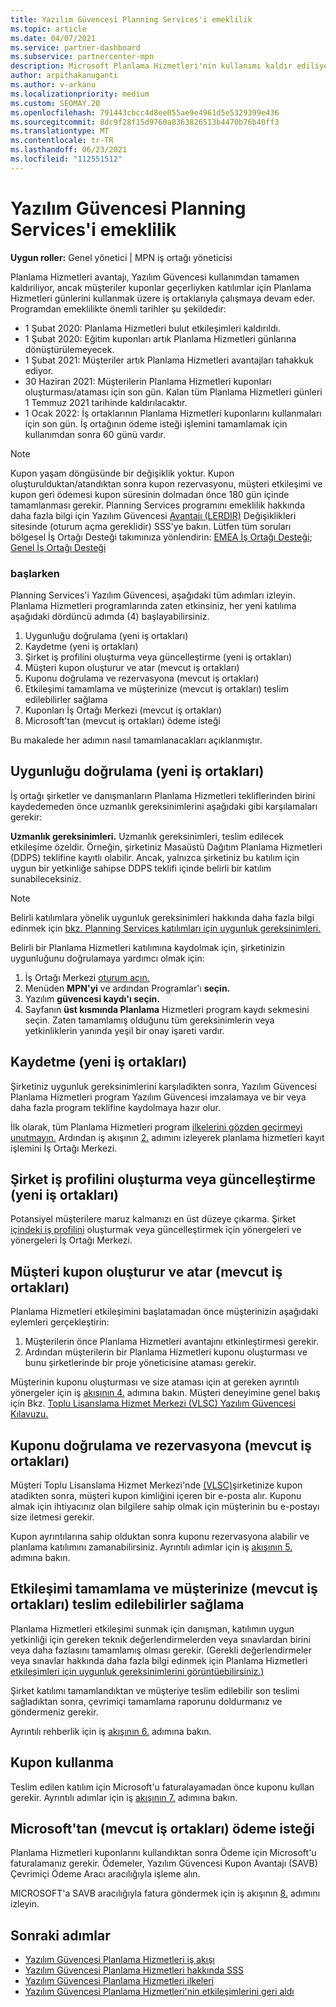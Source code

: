 ```yaml
---
title: Yazılım Güvencesi Planning Services'i emeklilik
ms.topic: article
ms.date: 04/07/2021
ms.service: partner-dashboard
ms.subservice: partnercenter-mpn
description: Microsoft Planlama Hizmetleri'nin kullanımı kaldır ediliyor.
author: arpithakanuganti
ms.author: v-arkanu
ms.localizationpriority: medium
ms.custom: SEOMAY.20
ms.openlocfilehash: 791443cbcc4d8ee055ae9e4961d5e5329399e436
ms.sourcegitcommit: 8dc9f28f15d9760a8363826513b4470b76b40ff3
ms.translationtype: MT
ms.contentlocale: tr-TR
ms.lasthandoff: 06/23/2021
ms.locfileid: "112551512"
---
```

# <a name="software-assurance-planning-services-retirement"></a>Yazılım Güvencesi Planning Services'i emeklilik

**Uygun roller:** Genel yönetici | MPN iş ortağı yöneticisi


Planlama Hizmetleri avantajı, Yazılım Güvencesi kullanımdan tamamen kaldıriliyor, ancak müşteriler kuponlar geçerliyken katılımlar için Planlama Hizmetleri günlerini kullanmak üzere iş ortaklarıyla çalışmaya devam eder. Programdan emeklilikte önemli tarihler şu şekildedir: 

- 1 Şubat 2020: Planlama Hizmetleri bulut etkileşimleri kaldırıldı.  
- 1 Şubat 2020: Eğitim kuponları artık Planlama Hizmetleri günlarına dönüştürülemeyecek.  
- 1 Şubat 2021: Müşteriler artık Planlama Hizmetleri avantajları tahakkuk ediyor. 
- 30 Haziran 2021: Müşterilerin Planlama Hizmetleri kuponları oluşturması/ataması için son gün. Kalan tüm Planlama Hizmetleri günleri 1 Temmuz 2021 tarihinde kaldırılacaktır.
- 1 Ocak 2022: İş ortaklarının Planlama Hizmetleri kuponlarını kullanmaları için son gün. İş ortağının ödeme isteği işlemini tamamlamak için kullanımdan sonra 60 günü vardır.  

>[!NOTE]
>Kupon yaşam döngüsünde bir değişiklik yoktur. Kupon oluşturulduktan/atandıktan sonra kupon rezervasyonu, müşteri etkileşimi ve kupon geri ödemesi kupon süresinin dolmadan önce 180 gün içinde tamamlanması gerekir.  Planning Services programını emeklilik hakkında daha fazla bilgi için Yazılım Güvencesi [Avantajı (LERDIR)](https://partner.microsoft.com/resources/collection/software-assurance-benefit-changes#/) Değişiklikleri sitesinde (oturum açma gereklidir) SSS'ye bakın.  Lütfen tüm soruları bölgesel İş Ortağı Desteği takımınıza yönlendirin: [EMEA İş Ortağı Desteği](mailto:savoucher@msdirectservices.com); [Genel İş Ortağı Desteği](https://partner.microsoft.com/dashboard/support/servicerequests)


### <a name="get-started"></a>başlarken

Planning Services'i Yazılım Güvencesi, aşağıdaki tüm adımları izleyin. Planlama Hizmetleri programlarında zaten etkinsiniz, her yeni katılıma aşağıdaki dördüncü adımda (4) başlayabilirsiniz.

1. Uygunluğu doğrulama (yeni iş ortakları)
2. Kaydetme (yeni iş ortakları)
3. Şirket iş profilini oluşturma veya güncelleştirme (yeni iş ortakları)
4. Müşteri kupon oluşturur ve atar (mevcut iş ortakları)
5. Kuponu doğrulama ve rezervasyona (mevcut iş ortakları)
6. Etkileşimi tamamlama ve müşterinize (mevcut iş ortakları) teslim edilebilirler sağlama
7. Kuponları İş Ortağı Merkezi (mevcut iş ortakları)
8. Microsoft'tan (mevcut iş ortakları) ödeme isteği

Bu makalede her adımın nasıl tamamlanacakları açıklanmıştır.

## <a name="verify-eligibility-new-partners"></a>Uygunluğu doğrulama (yeni iş ortakları)

İş ortağı şirketler ve danışmanların Planlama Hizmetleri tekliflerinden birini kaydedemeden önce uzmanlık gereksinimlerini aşağıdaki gibi karşılamaları gerekir:

**Uzmanlık gereksinimleri.** Uzmanlık gereksinimleri, teslim edilecek etkileşime özeldir. Örneğin, şirketiniz Masaüstü Dağıtım Planlama Hizmetleri (DDPS) teklifine kayıtlı olabilir. Ancak, yalnızca şirketiniz bu katılım için uygun bir yetkinliğe sahipse DDPS teklifi içinde belirli bir katılım sunabileceksiniz.

>[!NOTE]
> Belirli katılımlara yönelik uygunluk gereksinimleri hakkında daha fazla bilgi edinmek için [bkz. Planning Services katılımları için uygunluk gereksinimleri.](software-assurance-dps-requirements.md)

Belirli bir Planlama Hizmetleri katılımına kaydolmak için, şirketinizin uygunluğunu doğrulamaya yardımcı olmak için:

1. İş Ortağı Merkezi [oturum açın.](https://partner.microsoft.com/dashboard/home)
2. Menüden **MPN'yi** ve ardından Programlar'ı **seçin.**
3. Yazılım **güvencesi kaydı'ı seçin.**
4. Sayfanın **üst kısmında Planlama** Hizmetleri program kaydı sekmesini seçin. Zaten tamamlamış olduğunu tüm gereksinimlerin veya yetkinliklerin yanında yeşil bir onay işareti vardır.

## <a name="enroll-new-partners"></a>Kaydetme (yeni iş ortakları)

Şirketiniz uygunluk gereksinimlerini karşıladikten sonra, Yazılım Güvencesi Planlama Hizmetleri program Yazılım Güvencesi imzalamaya ve bir veya daha fazla program teklifine kaydolmaya hazır olur.

İlk olarak, tüm Planlama Hizmetleri program [ilkelerini gözden geçirmeyi unutmayın.](https://go.microsoft.com/fwlink/?linkid=2115984) Ardından iş akışının [2.](https://go.microsoft.com/fwlink/?linkid=2115983) adımını izleyerek planlama hizmetleri kayıt işlemini İş Ortağı Merkezi.


## <a name="create-or-update-your-companys-business-profile-new-partners"></a>Şirket iş profilini oluşturma veya güncelleştirme (yeni iş ortakları)

Potansiyel müşterilere maruz kalmanızı en üst düzeye çıkarma. Şirket [içindeki iş profilini](create-a-marketing-profile.md) oluşturmak veya güncelleştirmek için yönergeleri ve yönergeleri İş Ortağı Merkezi.

## <a name="customer-creates-and-assigns-voucher-existing-partners"></a>Müşteri kupon oluşturur ve atar (mevcut iş ortakları)

Planlama Hizmetleri etkileşimini başlatamadan önce müşterinizin aşağıdaki eylemleri gerçekleştirin:

1. Müşterilerin önce Planlama Hizmetleri avantajını etkinleştirmesi gerekir.
2. Ardından müşterilerin bir Planlama Hizmetleri kuponu oluşturması ve bunu şirketlerinde bir proje yöneticisine ataması gerekir.

Müşterinin kuponu oluşturması ve size ataması için at gereken ayrıntılı yönergeler için iş [akışının 4.](https://go.microsoft.com/fwlink/?linkid=2115983) adımına bakın. Müşteri deneyimine genel bakış için Bkz. [Toplu Lisanslama Hizmet Merkezi (VLSC) Yazılım Güvencesi Kılavuzu.](https://download.microsoft.com/download/A/7/D/A7D04694-1B1E-4B18-918F-0EDCD43BA2E5/VLSC-Software-Assurance-Guide_en-US.pdf)

## <a name="validate-and-reserve-voucher-existing-partners"></a>Kuponu doğrulama ve rezervasyona (mevcut iş ortakları)

Müşteri Toplu Lisanslama Hizmet Merkezi'nde [(VLSC)](https://www.microsoft.com/Licensing/servicecenter/default.aspx)şirketinize kupon atadikten sonra, müşteri kupon kimliğini içeren bir e-posta alır. Kuponu almak için ihtiyacınız olan bilgilere sahip olmak için müşterinin bu e-postayı size iletmesi gerekir.

Kupon ayrıntılarına sahip olduktan sonra kuponu rezervasyona alabilir ve planlama katılımını zamanabilirsiniz. Ayrıntılı adımlar için iş [akışının 5.](https://go.microsoft.com/fwlink/?linkid=2115983) adımına bakın.

## <a name="complete-engagement-and-provide-deliverables-to-your-customer-existing-partners"></a>Etkileşimi tamamlama ve müşterinize (mevcut iş ortakları) teslim edilebilirler sağlama

Planlama Hizmetleri etkileşimi sunmak için danışman, katılımın uygun yetkinliği için gereken teknik değerlendirmelerden veya sınavlardan birini veya daha fazlasını tamamlamış olması gerekir. (Gerekli değerlendirmeler veya sınavlar hakkında daha fazla bilgi edinmek için Planlama Hizmetleri [etkileşimleri için uygunluk gereksinimlerini görüntüebilirsiniz.)](software-assurance-dps-requirements.md)

Şirket katılımı tamamlandıktan ve müşteriye teslim edilebilir son teslimi sağladıktan sonra, çevrimiçi tamamlama raporunu doldurmanız ve göndermeniz gerekir.

Ayrıntılı rehberlik için iş [akışının 6.](https://go.microsoft.com/fwlink/?linkid=2115983) adımına bakın.

## <a name="redeem-voucher"></a>Kupon kullanma

Teslim edilen katılım için Microsoft'u faturalayamadan önce kuponu kullan gerekir. Ayrıntılı adımlar için iş [akışının 7.](https://go.microsoft.com/fwlink/?linkid=2115983) adımına bakın.

## <a name="request-payment-from-microsoft-existing-partners"></a>Microsoft'tan (mevcut iş ortakları) ödeme isteği

Planlama Hizmetleri kuponlarını kullandıktan sonra Ödeme için Microsoft'u faturalamanız gerekir. Ödemeler, Yazılım Güvencesi Kupon Avantajı (SAVB) Çevrimiçi Ödeme Aracı aracılığıyla işleme alın.

MICROSOFT'a SAVB aracılığıyla fatura göndermek için iş akışının [8.](https://go.microsoft.com/fwlink/?linkid=2115983) adımını izleyin.

## <a name="next-steps"></a>Sonraki adımlar

- [Yazılım Güvencesi Planlama Hizmetleri iş akışı](https://go.microsoft.com/fwlink/?linkid=2115983)
- [Yazılım Güvencesi Planlama Hizmetleri hakkında SSS](https://go.microsoft.com/fwlink/?linkid=2116077)
- [Yazılım Güvencesi Planlama Hizmetleri ilkeleri](https://go.microsoft.com/fwlink/?linkid=2115984)
- [Yazılım Güvencesi Planlama Hizmetleri'nin etkileşimlerini geri aldı](https://query.prod.cms.rt.microsoft.com/cms/api/am/binary/RE4sln9)
